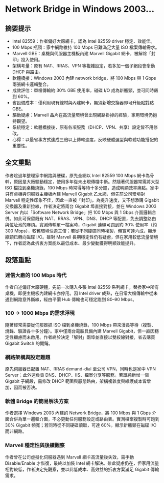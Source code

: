 # Network Bridge in Windows 2003…

## 摘要提示
- Intel 82559：作者偏好大廠網卡，認為 Intel 82559 driver 穩定、效能佳。  
- 100 Mbps 瓶頸：家中網路維持 100 Mbps 已難滿足大量 ISO 檔案傳輸需求。  
- Marvell GBE：桌機與伺服器主機板內建 Marvell Gigabit 網卡，被解除「封印」投入使用。  
- 架構考量：原有 NAT、RRAS、VPN 等複雜設定，若多加一個子網段會牽動 DHCP 與路由。  
- 軟體橋接：Windows 2003 內建 network bridge，將 100 Mbps 與 1 Gbps 兩張網卡邏輯整合。  
- 成效評估：單檔傳輸約 30% GBE 使用率，磁碟 I/O 成為新瓶頸，並可同時飆到 60%。  
- 省設備成本：僅利用現有線材與內建網卡，無須新增交換器即可升級點對點 GBE。  
- 驅動疑慮：Marvell 晶片在高流量環境曾出現網路掛掉的經驗，家用環境仍抱持觀望。  
- 系統穩定：軟體橋接後，原有各項服務（DHCP、VPN、共享）設定皆不用修改。  
- 心得：以最省事方式達成三倍以上傳輸速度，反映硬體選型與軟體功能搭配的重要性。

## 全文重點
作者趁過年整理家中網路與硬碟，原先全網以 Intel 82559 100 Mbps 網卡為骨幹，原因是大廠驅動穩定，使用多年從未出現傳檔中斷。然隨著伺服器常需將大型 ISO 檔拉到桌機燒錄，100 Mbps 時常得等待十多分鐘，造成明顯效率痛點。家中只有桌機與伺服器主機板內建 Marvell Gigabit 乙太網，但先前公司環境對 Marvell 穩定性印象不佳，因此一直被「封印」。為提升速度，又不想添購 Gigabit 交換器及重新拉線，作者決定將兩台 Gigabit 埠直接對接，並在 Windows 2003 Server 內以「Software Network Bridge」把 100 Mbps 與 1 Gbps 介面邏輯合併。如此可保留既有 NAT、RRAS、VPN、DNS、DHCP 等配置，免去調整路由與位址池的麻煩。實測傳輸單一檔案時，Gigabit 連線可跑到約 30% 使用率（約 300 Mbps），較舊環境快逾三倍；若從不同硬碟同時複製，頻寬可達六成，顯示瓶頸已轉向磁碟 I/O。雖對 Marvell 長期穩定性仍有疑慮，但在家用較低流量情境下，作者認為此折衷方案能以最低成本、最少變動獲得明顯效能提升。

## 段落重點
### 迷信大廠的 100 Mbps 時代
作者自述偏好大廠硬體，先前一次購入多張 Intel 82559 系列網卡，替換家中所有桌機，即便主機板內建網卡亦停用。因 Intel driver 成熟，在日常大檔傳輸中從未遇到網路意外斷線，經由平價 Hub 傳輸也可穩定跑到 80–90 Mbps。  

### 100 → 1000 Mbps 的需求浮現
隨著經常需要從伺服器抓 ISO 檔到桌機燒錄，100 Mbps 帶來漫長等待（複製、燒錄、驗證各十多分鐘）。家中僅兩台電腦具備內建 Marvell Gigabit，但一直因穩定性顧慮而未啟用。作者終於決定「解封」兩埠並直接以雙絞線對接，省去購買 Gigabit Switch 的開銷。

### 網路架構與設定難題
原先伺服器已配置 NAT、RRAS demand-dial 至公司 VPN，同時也是家中 VPN Server；此外還負責 DNS、DHCP、IIS、檔案分享等服務。若單純新增一個 Gigabit 子網段，需修改 DHCP 範圍與靜態路由，架構複雜度與維護成本皆增加，因而被否決。

### 軟體 Bridge 的簡易解決方案
作者選擇 Windows 2003 內建的 Network Bridge，將 100 Mbps 與 1 Gbps 介面合併為單一邏輯介面，不必更動任何服務設定或路由表。實測檔案複製時可跑到 30% Gigabit 頻寬；若同時從不同硬碟讀取，可達 60%，顯示新瓶頸在磁碟 I/O 而非網路。  

### Marvell 穩定性與後續觀察
作者曾在公司虛擬化伺服器遇到 Marvell 網卡高流量後失效，需手動 Disable/Enable 才恢復，最終以加裝 Intel 網卡解決。雖此疑慮仍在，但家用流量相對較低，作者決定先觀察，並以此低成本、高效益的折衷方案滿足 Gigabit 傳輸需求。